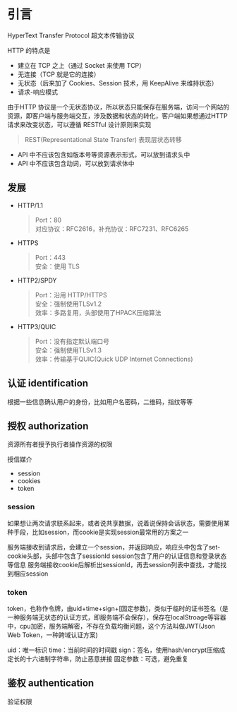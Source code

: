 # 引言

HyperText Transfer Protocol 超文本传输协议

HTTP 的特点是

- 建立在 TCP 之上（通过 Socket 来使用 TCP）
- 无连接（TCP 就是它的连接）
- 无状态（后来加了 Cookies、Session 技术，用 KeepAlive 来维持状态）
- 请求-响应模式

由于HTTP 协议是一个无状态协议，所以状态只能保存在服务端，访问一个网站的资源，即客户端与服务端交互，涉及数据和状态的转化，客户端如果想通过HTTP请求来改变状态，可以遵循 RESTful 设计原则来实现

> REST(Representational State Transfer) 表现层状态转移

- API 中不应该包含如版本号等资源表示形式，可以放到请求头中
- API 中不应该包含动词，可以放到请求体中

## 发展

- HTTP/1.1
  > Port：80  
  > 对应协议：RFC2616，补充协议：RFC7231、RFC6265
- HTTPS
  > Port：443  
  > 安全：使用 TLS
- HTTP2/SPDY
  > Port：沿用 HTTP/HTTPS  
  > 安全：强制使用TLSv1.2  
  > 效率：多路复用，头部使用了HPACK压缩算法
- HTTP3/QUIC
  > Port：没有指定默认端口号  
  > 安全：强制使用TLSv1.3  
  > 效率：传输基于QUIC(Quick UDP Internet Connections)

## 认证 identification

根据一些信息确认用户的身份，比如用户名密码，二维码，指纹等等

## 授权 authorization

资源所有者授予执行者操作资源的权限

授信媒介

- session
- cookies
- token

### session

如果想让两次请求联系起来，或者说共享数据，说着说保持会话状态，需要使用某种手段，比如session，而cookie是实现session最常用的方案之一

服务端接收到请求后，会建立一个session，并返回响应，响应头中包含了set-cookie头部，头部中包含了sessionId
session包含了用户的认证信息和登录状态等信息
服务端接收cookie后解析出sessionId，再去session列表中查找，才能找到相应session

### token

token，也称作令牌，由uid+time+sign+[固定参数]，类似于临时的证书签名（是一种服务端无状态的认证方式，即服务端不会保存），保存在localStroage等容器中，cpu加密，服务端解密，不存在负载均衡问题，这个方法叫做JWT(Json Web Token，一种跨域认证方案)

uid：唯一标识
time：当前时间的时间戳
sign：签名，使用hash/encrypt压缩成定长的十六进制字符串，防止恶意拼接
固定参数：可选，避免重复

## 鉴权 authentication

验证权限
